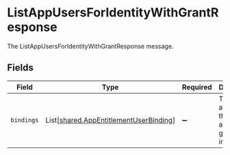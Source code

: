 # ListAppUsersForIdentityWithGrantResponse

The ListAppUsersForIdentityWithGrantResponse message.


## Fields

| Field                                                                                      | Type                                                                                       | Required                                                                                   | Description                                                                                |
| ------------------------------------------------------------------------------------------ | ------------------------------------------------------------------------------------------ | ------------------------------------------------------------------------------------------ | ------------------------------------------------------------------------------------------ |
| `bindings`                                                                                 | List[[shared.AppEntitlementUserBinding](../../models/shared/appentitlementuserbinding.md)] | :heavy_minus_sign:                                                                         | The list of app users that may also have grant information.                                |